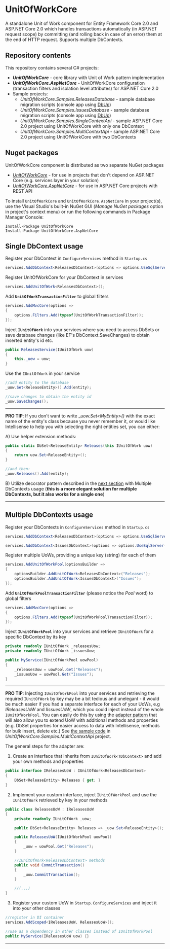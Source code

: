 # UnitOfWorkCore
A standalone Unit of Work component for Entity Framework Core 2.0 and ASP.NET Core 2.0 which handles transactions automatically (in ASP.NET request scope) by committing (and rolling back in case of an error) them at the end of HTTP request. Supports multiple DbContexts.

## Repository contents
This repository contains several C# projects:

- **_UnitOfWorkCore_** - core library with Unit of Work pattern implementation
- **_UnitOfWorkCore.AspNetCore_** - UnitOfWorkCore configuration (transaction filters and isolation level attributes) for ASP.NET Core 2.0
- Sample projects:
  - _UnitOfWorkCore.Samples.ReleasesDatabase_ - sample database migration scripts (console app using [DbUp](http://dbup.github.io/))
  - _UnitOfWorkCore.Samples.IssuesDatabase_ - sample database migration scripts (console app using [DbUp](http://dbup.github.io/))
  - _UnitOfWorkCore.Samples.SingleContextApi_ - sample ASP.NET Core 2.0 project using UnitOfWorkCore with only one DbContext
  - _UnitOfWorkCore.Samples.MultiContextApi_ - sample ASP.NET Core 2.0 project using UnitOfWorkCore with two DbContexts

## Nuget packages
UnitOfWorkCore component is distributed as two separate NuGet packages

- [_UnitOfWorkCore_](https://www.nuget.org/packages/UnitOfWorkCore/) - for use in projects that don't depend on ASP.NET Core (e.g. services layer in your solution)
- [_UnitOfWorkCore.AspNetCore_](https://www.nuget.org/packages/UnitOfWorkCore.AspNetCore/) - for use in ASP.NET Core projects with REST API

To install `UnitOfWorkCore` and `UnitOfWorkCore.AspNetCore` in your project(s), use the Visual Studio's built-in NuGet GUI (_Manage NuGet packages_ option in project's context menu) or run the following commands in Package Manager Console:

    Install-Package UnitOfWorkCore    
    Install-Package UnitOfWorkCore.AspNetCore

## Single DbContext usage

Register your DbContext in `ConfigureServices` method in `Startup.cs`

```csharp
services.AddDbContext<ReleasesDbContext>(options => options.UseSqlServer(Configuration.GetConnectionString("ReleasesDb")));
```

Register UnitOfWorkCore for your DbContext in services

```csharp
services.AddUnitOfWork<ReleasesDbContext>();
```

Add **`UnitOfWorkTransactionFilter`** to global filters

```csharp
services.AddMvcCore(options =>
{      
    options.Filters.Add(typeof(UnitOfWorkTransactionFilter));
});
```

Inject **`IUnitOfWork`** into your services where you need to access DbSets or save database changes (like EF's DbContext.SaveChanges) to obtain inserted entity's id etc.

```csharp
public ReleasesService(IUnitOfWork uow) 
{ 
    this._uow = uow;
}
```

Use the `IUnitOfWork` in your service

```csharp
//add entity to the database
_uow.Set<ReleaseEntity>().Add(entity);

//save changes to obtain the entity id
_uow.SaveChanges();
```

---

**PRO TIP**: If you don't want to  write __uow.Set\<MyEntity\>()_ with the exact name of the entity's class because you never remember it, or would like Intellisense to help you with selecting the right entities set, you can either:

A) Use helper extension methods:

```csharp
public static DbSet<ReleaseEntity> Releases(this IUnitOfWork uow)
{
    return uow.Set<ReleaseEntity>();
}

//and then:
_uow.Releases().Add(entity);
```

B) Utilize decorator pattern described in the [next section](#multiple-dbcontexts-usage) with Multiple DbContexts usage (**this is a more elegant solution for multiple DbContexts, but it also works for a single one**)

---

## Multiple DbContexts usage

Register your DbContexts in `ConfigureServices` method in `Startup.cs`

```csharp
services.AddDbContext<ReleasesDbContext>(options => options.UseSqlServer(Configuration.GetConnectionString("ReleasesDb")));

services.AddDbContext<IssuesDbContext>(options => options.UseSqlServer(Configuration.GetConnectionString("IssuesDb")));
```

Register multiple UoWs, providing a unique key (string) for each of them

```csharp
services.AddUnitOfWorkPool(optionsBuilder =>
{
    optionsBuilder.AddUnitOfWork<ReleasesDbContext>("Releases");
    optionsBuilder.AddUnitOfWork<IssuesDbContext>("Issues");
});
```

Add **`UnitOfWorkPoolTransactionFilter`** (please notice the _Pool_ word) to global filters

```csharp
services.AddMvcCore(options =>
{      
    options.Filters.Add(typeof(UnitOfWorkPoolTransactionFilter));
});
```

Inject **`IUnitOfWorkPool`** into your services and retrieve `IUnitOfWork` for a specific DbContext by its key

```csharp
private readonly IUnitOfWork _releasesUow;
private readonly IUnitOfWork _issuesUow;

public MyService(IUnitOfWorkPool uowPool)
{
    _releasesUow = uowPool.Get("Releases");
    _issuesUow = uowPool.Get("Issues");
}
```

---

**PRO TIP**: Injecting `IUnitOfWorkPool` into your services and retrieving the required `IUnitOfWork` by key may be a bit tedious and unelegant - it would be much easier if you had a separate interface for each of your UoWs, e.g _IReleasesUoW_ and _IIssuesUoW_, which you could inject instead of the whole `IUnitOfWorkPool`. You can easily do this by using the [adapter pattern](http://www.oodesign.com/decorator-pattern.html) that will also allow you to extend UoW with additional methods and properties (e.g. DbSet<TEntity> properties for easier access to data with Intellisense, methods for bulk insert, delete etc.) See [the sample code](https://github.com/piotrekh/unit-of-work-core/tree/master/UnitOfWorkCore.Samples.MultiContextApi/DataAccess/ReleasesDb) in _UnitOfWorkCore.Samples.MultiContextApi_ project.

The general steps for the adapter are:
1. Create an interface that inherits from `IUnitOfWork<TDbContext>` and add your own methods and properties

```csharp
public interface IReleasesUoW : IUnitOfWork<ReleasesDbContext>
{
    DbSet<ReleaseEntity> Releases { get; }
}
```

2. Implement your custom interface, inject `IUnitOfWorkPool` and use the `IUnitOfWork` retrieved by key in your methods

```csharp
public class ReleasesUoW : IReleasesUoW
{
    private readonly IUnitOfWork _uow;

    public DbSet<ReleaseEntity> Releases => _uow.Set<ReleaseEntity>();

    public ReleasesUoW(IUnitOfWorkPool uowPool)
    {
        _uow = uowPool.Get("Releases");
    }

    //IUnitOfWork<ReleasesDbContext> methods
    public void CommitTransaction()
    {
        _uow.CommitTransaction();
    }

    //(...)
}
```

3. Register your custom UoW in `Startup.ConfigureServices` and inject it into your other classes

```csharp
//register in DI container
services.AddScoped<IReleasesUoW, ReleasesUoW>();

//use as a dependency in other classes instead of IUnitOfWorkPool
public MyService(IReleasesUoW uow) {}
```

---
